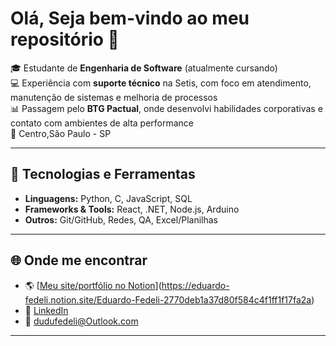 # Olá, Seja bem-vindo ao meu repositório 👋

🎓 Estudante de **Engenharia de Software** (atualmente cursando)  
💻 Experiência com **suporte técnico** na Setis, com foco em atendimento, manutenção de sistemas e melhoria de processos  
📊 Passagem pelo **BTG Pactual**, onde desenvolvi habilidades corporativas e contato com ambientes de alta performance  
📍 Centro,São Paulo - SP  

---

## 🚀 Tecnologias e Ferramentas
- **Linguagens:** Python, C, JavaScript, SQL  
- **Frameworks & Tools:** React, .NET, Node.js, Arduino  
- **Outros:** Git/GitHub, Redes, QA, Excel/Planilhas  

---

## 🌐 Onde me encontrar
- 🌎 [[Meu site/portfólio no Notion](COLE_SEU_LINK_AQUI)](https://eduardo-fedeli.notion.site/Eduardo-Fedeli-2770deb1a37d80f584c4f1ff1f17fa2a)  
- 💼 [LinkedIn](https://www.linkedin.com/in/eduardo-fedeli-69174223b/)  
- 📧 dudufedeli@Outlook.com

---
